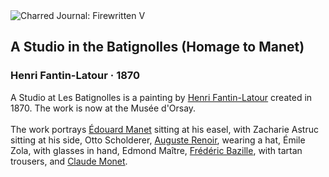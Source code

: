 <div class="artwork-of-the-day">
  <div class="container">
    <div class="img-wrapper">
      <img
        src="https://uploads3.wikiart.org/images/henri-fantin-latour/a-studio-in-the-batignolles-homage-to-manet-1870.jpg!Large.jpg"
        alt="Charred Journal: Firewritten V" />
    </div>
    <div class="artwork-detail">
      <div class="artwork-origin"> 
        <h2 class="artwork-name">A Studio in the Batignolles (Homage to Manet)</h2>
        <h3 class="artist">
          Henri Fantin-Latour
                    ·  1870
        </h3>
      </div>
      <p class="description">
        <span class="artwork-description-text ng-binding" ng-bind-html="viewModel.ArtworkOfTheDay.Description | unsafe">A Studio at Les Batignolles is a painting by <a target="_blank" href="/en/henri-fantin-latour">Henri Fantin-Latour</a> created in 1870. The work is now at the Musée d'Orsay.
<br>
<br>The work portrays <a target="_blank" href="/en/edouard-manet">Édouard Manet</a> sitting at his easel, with Zacharie Astruc sitting at his side, Otto Scholderer, <a target="_blank" href="/en/pierre-auguste-renoir">Auguste Renoir</a>, wearing a hat, Émile Zola, with glasses in hand, Edmond Maître, <a target="_blank" href="/en/frederic-bazille">Frédéric Bazille</a>, with tartan trousers, and <a target="_blank" href="/en/claude-monet">Claude Monet</a>.</span>
                        <div class="text-shadow-container" ng-show="showShadow" style=""></div>
      </p>
    </div>
  </div>

</div>
